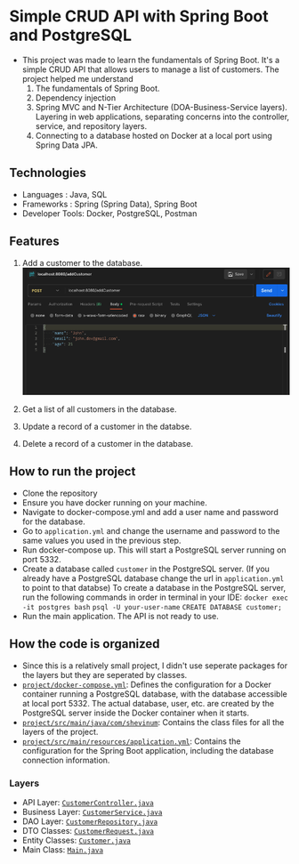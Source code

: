 # Simple CRUD API with Spring Boot and PostgreSQL

- This project was made to learn the fundamentals of Spring Boot. It's a simple CRUD API that allows users to manage a list of customers. The project helped me understand
  1. The fundamentals of Spring Boot.
  2. Dependency injection
  3. Spring MVC and N-Tier Architecture (DOA-Business-Service layers). Layering in web applications, separating concerns into the controller, service, and repository layers.
  4. Connecting to a database hosted on Docker at a local port using Spring Data JPA.


## Technologies
- Languages      : Java, SQL
- Frameworks     : Spring (Spring Data), Spring Boot
- Developer Tools: Docker, PostgreSQL, Postman

## Features
1. Add a customer to the database.
    ![Add a Customer](images/add-a-customer.png "Add a Customer")

2. Get a list of all customers in the database.

3. Update a record of a customer in the databse.

4. Delete a record of a customer in the database.


## How to run the project
- Clone the repository
- Ensure you have docker running on your machine.
- Navigate to docker-compose.yml and add a user name and password for the database.
- Go to `application.yml` and change the username and password to the same values you used in the previous step.
- Run docker-compose up. This will start a PostgreSQL server running on port 5332.
- Create a database called `customer` in the PostgreSQL server. (If you already have a PostgreSQL database change the url in `application.yml` to point to that databse)
  To create a database in the PostgreSQL server, run the following commands in order in terminal in your IDE:
    `docker exec -it postgres bash`
    `psql -U your-user-name`
    `CREATE DATABASE customer;`
- Run the main application. The API is not ready to use.


## How the code is organized
- Since this is a relatively small project, I didn't use seperate packages for the layers but they are seperated by classes.
- [`project/docker-compose.yml`](https://github.com/ShevinuM/spring-boot/blob/main/project/docker-compose.yml): Defines the configuration for a Docker container running a PostgreSQL database, with the database accessible at local port 5332. The actual database, user, etc. are created by the PostgreSQL server inside the Docker container when it starts.
- [`project/src/main/java/com/shevinum`](https://github.com/ShevinuM/spring-boot/tree/main/project/src/main/java/com/shevinum): Contains the class files for all the layers of the project.
- [`project/src/main/resources/application.yml`](https://github.com/ShevinuM/spring-boot/blob/main/project/src/main/resources/application.yml): Contains the configuration for the Spring Boot application, including the database connection information.

### Layers
- API Layer: [`CustomerController.java`](https://github.com/ShevinuM/spring-boot/blob/main/project/src/main/java/com/shevinum/CustomerController.java)
- Business Layer: [`CustomerService.java`](https://github.com/ShevinuM/spring-boot/blob/main/project/src/main/java/com/shevinum/CustomerService.java)
- DAO Layer: [`CustomerRepository.java`](https://github.com/ShevinuM/spring-boot/blob/main/project/src/main/java/com/shevinum/CustomerRepository.java)
- DTO Classes: [`CustomerRequest.java`](https://github.com/ShevinuM/spring-boot/blob/main/project/src/main/java/com/shevinum/CustomerRequest.java)
- Entity Classes: [`Customer.java`](https://github.com/ShevinuM/spring-boot/blob/main/project/src/main/java/com/shevinum/Customer.java)
- Main Class: [`Main.java`](https://github.com/ShevinuM/spring-boot/blob/main/project/src/main/java/com/shevinum/Main.java)
 




 
